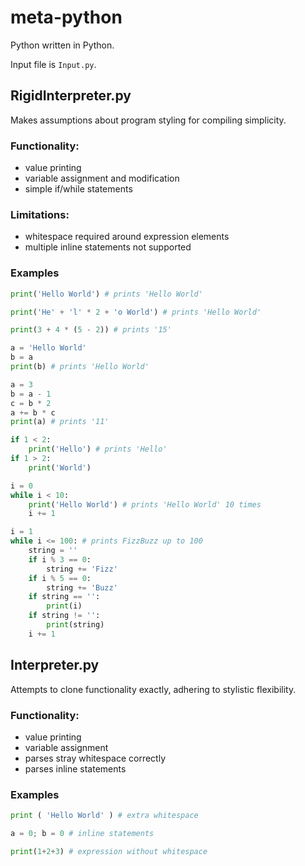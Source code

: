 # meta-python

Python written in Python.

Input file is `Input.py`.

## RigidInterpreter.py

Makes assumptions about program styling for compiling simplicity.

### Functionality:
- value printing
- variable assignment and modification
- simple if/while statements

### Limitations:
- whitespace required around expression elements
- multiple inline statements not supported

### Examples

```py
print('Hello World') # prints 'Hello World'
```
```py
print('He' + 'l' * 2 + 'o World') # prints 'Hello World'
```
```py
print(3 + 4 * (5 - 2)) # prints '15'
```
```py
a = 'Hello World'
b = a
print(b) # prints 'Hello World'
```
```py
a = 3
b = a - 1
c = b * 2
a += b * c
print(a) # prints '11'
```
```py
if 1 < 2:
    print('Hello') # prints 'Hello'
if 1 > 2:
    print('World')
```
```py
i = 0
while i < 10:
    print('Hello World') # prints 'Hello World' 10 times
    i += 1
```
```py
i = 1
while i <= 100: # prints FizzBuzz up to 100
    string = ''
    if i % 3 == 0:
        string += 'Fizz'
    if i % 5 == 0:
        string += 'Buzz'
    if string == '':
        print(i)
    if string != '':
        print(string)
    i += 1
```

## Interpreter.py

Attempts to clone functionality exactly, adhering to stylistic flexibility.

### Functionality:
- value printing
- variable assignment
- parses stray whitespace correctly
- parses inline statements

### Examples
```py
print ( 'Hello World' ) # extra whitespace
```
```py
a = 0; b = 0 # inline statements
```
```py
print(1+2+3) # expression without whitespace
```
